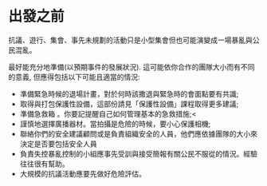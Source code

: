 [Title]: # (出發之前)
[Order]: # (6)

# 出發之前

抗議、遊行、集會、事先未規劃的活動只是小型集會但也可能演變成一場暴亂與公民混亂。

最好能充分地準備(以預期事件的發展狀況). 這可能依你合作的團隊大小而有不同的意義, 但應得包括以下可能且適當的情況:

* 準備緊急時候的退場計畫，對於何時該撒退與緊急時的會面點要有共識;
* 取得與打包保護性設備，這部份請見「保護性設備」課程取得更多建議;
* 準備急救箱 。你要記提醒自己如何管理基本的急救措施;<
* 謹慎地選擇廣播器材。當拍攝是危險的時候，要小心保護相機;
* 聯絡你們的安全建議顧問或是負責組織安全的人員，他們應依據團隊的大小來決定是否要包括安全人員
* 負責失控暴亂控制的小組應事先受訓與接受簡報有關公民不服從的情況。經驗往往很有幫助。
* 大規模的抗議活動應要先做好危險評估。
